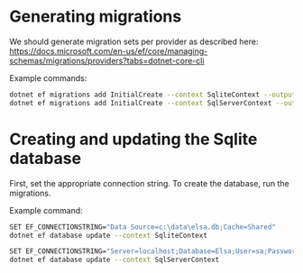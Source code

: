 # Generating migrations

We should generate migration sets per provider as described here: https://docs.microsoft.com/en-us/ef/core/managing-schemas/migrations/providers?tabs=dotnet-core-cli 

Example commands:

```bash
dotnet ef migrations add InitialCreate --context SqliteContext --output-dir Migrations/Sqlite
dotnet ef migrations add InitialCreate --context SqlServerContext --output-dir Migrations/SqlServer
```
 

# Creating and updating the Sqlite database

First, set the appropriate connection string.
To create the database, run the migrations.

Example command:

 ```bash
SET EF_CONNECTIONSTRING="Data Source=c:\data\elsa.db;Cache=Shared"
dotnet ef database update --context SqliteContext

SET EF_CONNECTIONSTRING="Server=localhost;Database=Elsa;User=sa;Password=Secret_password123!;"
dotnet ef database update --context SqlServerContext
``` 